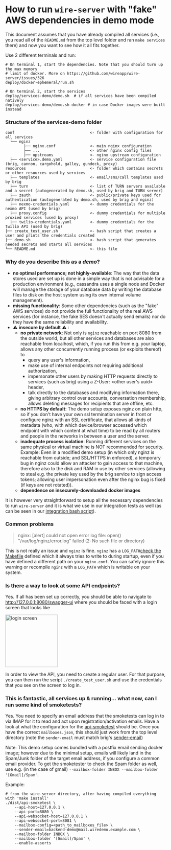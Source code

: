 # How to run `wire-server` with "fake" AWS dependencies in demo mode

This document assumes that you have already compiled all services (i.e., you read all of the `README.md` from the top level folder and ran `make services` there) and now you want to see how it all fits together.

Use 2 different terminals and run:

```
# On terminal 1, start the dependencies. Note that you should turn up the max memory
# limit of docker. More on https://github.com/wireapp/wire-server/issues/326
deploy/docker-ephemeral/run.sh
```

```
# On terminal 2, start the services
deploy/services-demo/demo.sh  # if all services have been compiled natively
deploy/services-demo/demo.sh docker # in case Docker images were built instead
```

### Structure of the services-demo folder

```
conf                                 <- folder with configuration for all services
  └── nginz
        ├── nginx.conf               <- main nginx configuration
        ├── ...                      <- other nginx config files
        ├── upstreams                <- nginx upstream configuration
  ├── <service>.demo.yaml            <- service configuration file (brig, cannon, cargohold, galley, gundeck, proxy)
resources                            <- folder which contains secrets or other resources used by services
  ├── templates                      <- email/sms/call templates used by brig
  ├── turn                           <- list of TURN servers available and a secret (autogenerated by demo.sh, used by brig and TURN server)
  ├── zauth                          <- public/private keys used for authentication (autogenerated by demo.sh, used by brig and nginz)
  ├── nexmo-credentials.yaml         <- dummy credentials for the nexmo API (used by brig)
  ├── proxy.config                   <- dummy credentials for multiple proxied services (used by proxy)
  ├── twilio-credentials.yaml        <- dummy credentials for the twilio API (used by brig)
├── create_test_user.sh              <- bash script that creates a user and prints the credentials created
├── demo.sh                          <- bash script that generates needed secrets and starts all services
└── README.md                        <- this file
```

### Why do you describe this as a _demo_?

* **no optimal performance; not highly-available**: The way that the data stores used are set up is done in a simple way that is not advisable for a production environment (e.g., cassandra uses a single node and Docker will manage the storage of your database data by writing the database files to disk on the host system using its own internal volume management).
* **missing functionality**: Some other dependencies (such as the "fake" AWS services) do not provide the full functionality of the real AWS services (for instance, the fake SES doesn't actually send emails) nor do they have the same reliability and availability.
* :warning: **insecure by default** :warning: :
    * **no private network**: Not only is `nginz` reachable on port 8080 from the outside world, but all other services and databases are also reachable from localhost, which, if you run this from e.g. your laptop, allows any other concurrently running process (or exploits thereof) to
        * query any user's information,
        * make use of internal endpoints not requiring additional authorization,
        * impersonate other users by making HTTP requests directly to services (such as brig) using a Z-User: <other user's uuid> header,
        * talk directly to the databases and modifying information there, giving arbitrary control over accounts, conversation membership, allows deleting messages for recipients that are offline, etc.
    * **no HTTPS by default**: The demo setup exposes nginz on plain http, so if you don't have your own ssl termination server in front or configure nginz with an SSL certificate, that allows all kinds of metadata (who, with which device/browser accessed which endpoint with which content at what time) to be read by all routers and people in the networks in between a user and the server.
    * **inadequate process isolation**: Running different services on the same physical or virtual machine is NOT recommended for security. Example: Even in a modified demo setup (in which only nginz is reachable from outside; and SSL/HTTPS in enforced), a temporary bug in nginz could allow an attacker to gain access to that machine, therefore also to the disk and RAM in use by other services (allowing to steal e.g. the private key used by the brig service to sign access tokens; allowing user impersonation even after the nginx bug is fixed (if keys are not rotated)).
    * **dependence on insecurely-downloaded docker images**

It is however very straightforward to setup all the necessary dependencies to run `wire-server` and it is what we use in our integration tests as well (as can be seen in our [integration bash script](../../services/integration.sh)).

### Common problems

> nginx: [alert] could not open error log file: open() "/var/log/nginz/error.log" failed (2: No such file or directory)

This is not really an issue and `nginz` is fine. `nginz` has a `LOG_PATH`[check the Makefile](../../services/nginz/Makefile) defined which it always tries to write to during startup, even if you have defined a different path on your `nginx.conf`. You can safely ignore this warning or recompile `nginz` with a `LOG_PATH` which is writable on your system.

### Is there a way to look at some API endpoints?

Yes. If all has been set up correctly, you should be able to navigate to http://127.0.0.1:8080/swagger-ui where you should be faced with a login screen that looks like

<img width="164" align="middle" alt="login screen" src="https://user-images.githubusercontent.com/1105323/38916970-9446ca12-42e9-11e8-94ec-d88a6961637d.png">

In order to view the API, you need to create a regular user. For that purpose, you can then run the script `./create_test_user.sh` and use the credentials that you see on the screen to log in.

### This is fantastic, all services up & running... what now, can I run some kind of smoketests?

Yes. You need to specify an email address that the smoketests can log in to via IMAP for it to read and act upon registration/activation emails. Have a look at what the configuration for the [api-smoketest](../../tools/api-simulations/README.md) should be. Once you have the correct `mailboxes.json`, this should just work from the top level directory (note the `sender-email` must match brig's [sender-email](https://github.com/wireapp/wire-server/blob/develop/services/brig/brig.integration.yaml#L35))

Note: This demo setup comes bundled with a postfix email sending docker image; however due to the minimal setup, emails will likely land in the Spam/Junk folder of the target email address, if you configure a common email provider. To get the smoketester to check the Spam folder as well, use e.g. (in the case of gmail) `--mailbox-folder INBOX --mailbox-folder '[Gmail]/Spam'`.

Example:

```
# from the wire-server directory, after having compiled everything with 'make install'
./dist/api-smoketest \
    --api-host=127.0.0.1 \
    --api-port=8080 \
    --api-websocket-host=127.0.0.1 \
    --api-websocket-port=8081 \
    --mailbox-config=<path_to_mailboxes_file> \
    --sender-email=backend-demo@mail.wiredemo.example.com \
    --mailbox-folder INBOX \
    --mailbox-folder '[Gmail]/Spam' \
    --enable-asserts
```
